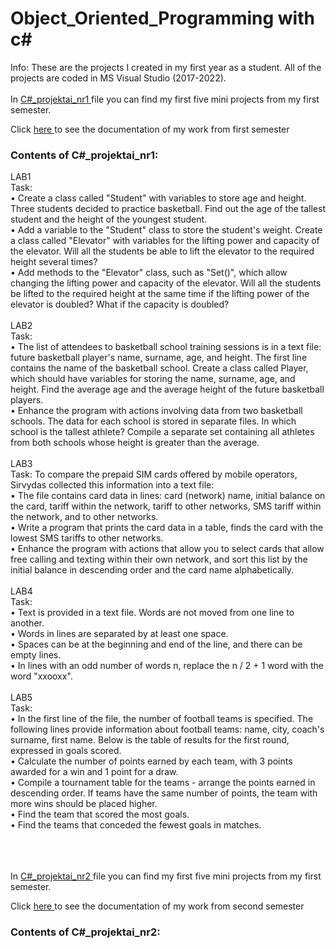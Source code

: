 # Object_Oriented_Programming with c#
Info: These are the projects I created in my first year as a student. All of the projects are coded in MS Visual Studio (2017-2022).
<br><br>
In  <a href="https://github.com/Martis16/Object_Oriented_Programming/tree/main/C%23_projektai_nr1"> C#_projektai_nr1 </a>
file you can find my first five mini projects from my first semester. 

<p>
  Click
  <a href="https://github.com/Martis16/Object_Oriented_Programming/blob/main/C%23_projektai_nr1/IFIN12_Burneika_Martynas.pdf"> here </a>
  to see the documentation of my work from first semester
</p>

<h3>Contents of C#_projektai_nr1:</h3>

LAB1
<br>Task:
<br>• Create a class called "Student" with variables to store age and height. Three students decided to practice basketball. Find out the age of the tallest student and the height of the youngest student.
<br>• Add a variable to the "Student" class to store the student's weight. Create a class called "Elevator" with variables for the lifting power and capacity of the elevator. Will all the students be able to lift the elevator to the required height several times?
<br>• Add methods to the "Elevator" class, such as "Set()", which allow changing the lifting power and capacity of the elevator. Will all the students be lifted to the required height at the same time if the lifting power of the elevator is doubled? What if the capacity is doubled?
<br><br>
LAB2
<br>Task:
<br>• The list of attendees to basketball school training sessions is in a text file: future basketball player's name, surname, age, and height. The first line contains the name of the basketball school. Create a class called Player, which should have variables for storing the name, surname, age, and height. Find the average age and the average height of the future basketball players.
<br>• Enhance the program with actions involving data from two basketball schools. The data for each school is stored in separate files. In which school is the tallest athlete? Compile a separate set containing all athletes from both schools whose height is greater than the average.
<br><br>
LAB3
<br>Task:
To compare the prepaid SIM cards offered by mobile operators, Sirvydas collected this information into a text file:
<br>• The file contains card data in lines: card (network) name, initial balance on the card, tariff within the network, tariff to other networks, SMS tariff within the network, and to other networks.
<br>• Write a program that prints the card data in a table, finds the card with the lowest SMS tariffs to other networks.
<br>• Enhance the program with actions that allow you to select cards that allow free calling and texting within their own network, and sort this list by the initial balance in descending order and the card name alphabetically.
<br><br>
LAB4
<br>Task:
<br>• Text is provided in a text file. Words are not moved from one line to another.
<br>• Words in lines are separated by at least one space.
<br>• Spaces can be at the beginning and end of the line, and there can be empty lines.
<br>• In lines with an odd number of words n, replace the n / 2 + 1 word with the word "xxooxx".
<br><br>
LAB5
<br>Task:
<br>• In the first line of the file, the number of football teams is specified. The following lines provide information about football teams: name, city, coach's surname, first name. Below is the table of results for the first round, expressed in goals scored.
<br>• Calculate the number of points earned by each team, with 3 points awarded for a win and 1 point for a draw.
<br>• Compile a tournament table for the teams - arrange the points earned in descending order. If teams have the same number of points, the team with more wins should be placed higher.
<br>• Find the team that scored the most goals.
<br>• Find the teams that conceded the fewest goals in matches.
<br><br>

<br><br>
In  <a href="https://github.com/Martis16/Object_Oriented_Programming/tree/main/C%23_projektai_nr2"> C#_projektai_nr2 </a>
file you can find my first five mini projects from my first semester. 

<p>
  Click
  <a href="https://github.com/Martis16/Object_Oriented_Programming/blob/main/C%23_projektai_nr2/IFIN-12_Martynas_Burneika.pdf"> here </a>
  to see the documentation of my work from second semester
</p>
<h3>Contents of C#_projektai_nr2:</h3>



